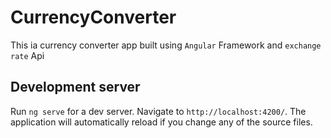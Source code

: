 # CurrencyConverter
This ia currency converter app built using ```Angular``` Framework and ```exchange rate``` Api

## Development server

Run `ng serve` for a dev server. Navigate to `http://localhost:4200/`. The application will automatically reload if you change any of the source files.


